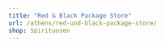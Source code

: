 ```yaml
---
title: "Red & Black Package Store"
url: /athens/red-und-black-package-store/
shop: Spirituosen
---
```

